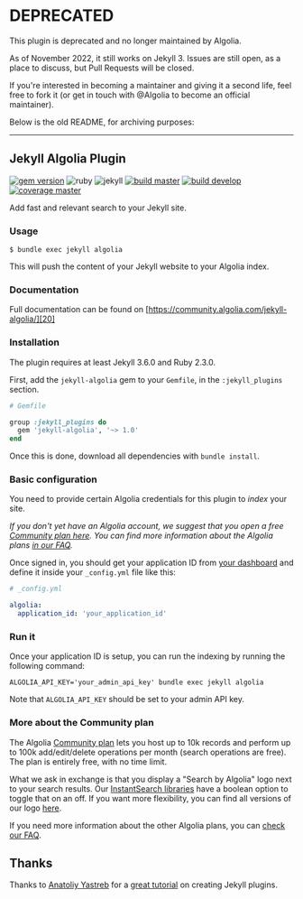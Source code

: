 # DEPRECATED

This plugin is deprecated and no longer maintained by Algolia.

As of November 2022, it still works on Jekyll 3. Issues are still open, as a
place to discuss, but Pull Requests will be closed.

If you're interested in becoming a maintainer and giving it a second life, feel
free to fork it (or get in touch with @Algolia to become an official
maintainer).

Below is the old README, for archiving purposes:

---

## Jekyll Algolia Plugin

[![gem version][1]][16] ![ruby][2] ![jekyll][3] [![build master][4]][17]
[![build develop][6]][17] [![coverage master][5]][18]

Add fast and relevant search to your Jekyll site.

### Usage

```shell
$ bundle exec jekyll algolia
```

This will push the content of your Jekyll website to your Algolia index.

### Documentation

Full documentation can be found on
[https://community.algolia.com/jekyll-algolia/][20]

### Installation

The plugin requires at least Jekyll 3.6.0 and Ruby 2.3.0.

First, add the `jekyll-algolia` gem to your `Gemfile`, in the `:jekyll_plugins`
section.

```ruby
# Gemfile

group :jekyll_plugins do
  gem 'jekyll-algolia', '~> 1.0'
end
```

Once this is done, download all dependencies with `bundle install`.

### Basic configuration

You need to provide certain Algolia credentials for this plugin to _index_ your
site.

_If you don't yet have an Algolia account, we suggest that you open a free
[Community plan here][8]. You can find more information about the Algolia plans
[in our FAQ][10]._

Once signed in, you should get your application ID from [your dashboard][9] and
define it inside your `_config.yml` file like this:

```yaml
# _config.yml

algolia:
  application_id: 'your_application_id'
```

### Run it

Once your application ID is setup, you can run the indexing by running the
following command:

```shell
ALGOLIA_API_KEY='your_admin_api_key' bundle exec jekyll algolia
```

Note that `ALGOLIA_API_KEY` should be set to your admin API key.

### More about the Community plan

The Algolia [Community plan][11] lets you host up to 10k records and perform up
to 100k add/edit/delete operations per month (search operations are free). The
plan is entirely free, with no time limit.

What we ask in exchange is that you display a "Search by Algolia" logo next to
your search results. Our [InstantSearch libraries][12] have a boolean option to
toggle that on an off. If you want more flexibility, you can find all versions
of our logo [here][13].

If you need more information about the other Algolia plans, you can [check our
FAQ][10].

## Thanks

Thanks to [Anatoliy Yastreb][14] for a [great tutorial][15] on creating Jekyll
plugins.

[1]: https://badge.fury.io/rb/jekyll-algolia.svg
[2]: https://img.shields.io/badge/ruby-%3E%3D%202.3.0-green.svg
[3]: https://img.shields.io/badge/jekyll-%3E%3D%203.6.0-green.svg
[4]:
  https://img.shields.io/badge/dynamic/json.svg?label=build%3Amaster&query=value&uri=https%3A%2F%2Fimg.shields.io%2Ftravis%2Falgolia%2Fjekyll-algolia.json%3Fbranch%3Dmaster
[5]:
  https://coveralls.io/repos/github/algolia/jekyll-algolia/badge.svg?branch=master
[6]:
  https://img.shields.io/badge/dynamic/json.svg?label=build%3Adevelop&query=value&uri=https%3A%2F%2Fimg.shields.io%2Ftravis%2Falgolia%2Fjekyll-algolia.json%3Fbranch%3Ddevelop
[8]: #more-about-the-community-plan
[9]: https://www.algolia.com/api-keys
[10]:
  https://community.algolia.com/jekyll-algolia/faq.html#how-many-records-will-the-plugin-need
[11]: https://www.algolia.com/users/sign_up/hacker
[12]: https://community.algolia.com/instantsearch.js/
[13]: https://www.algolia.com/press/?section=brand-guidelines
[14]: https://github.com/ayastreb/
[15]: https://ayastreb.me/writing-a-jekyll-plugin/
[16]: https://rubygems.org/gems/jekyll-algolia
[17]: https://travis-ci.org/algolia/jekyll-algolia
[18]: https://coveralls.io/github/algolia/jekyll-algolia?branch=master
[20]: https://community.algolia.com/jekyll-algolia/getting-started.html
